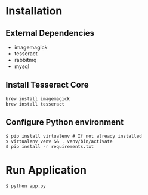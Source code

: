 # Installation

## External Dependencies
* imagemagick
* tesseract
* rabbitmq
* mysql

## Install Tesseract Core
```
brew install imagemagick
brew install tesseract
```

## Configure Python environment
```
$ pip install virtualenv # If not already installed
$ virtualenv venv && . venv/bin/activate
$ pip install -r requirements.txt
```

# Run Application

```
$ python app.py
```